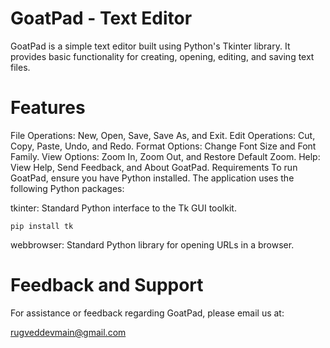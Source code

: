 # GoatPad - Text Editor
GoatPad is a simple text editor built using Python's Tkinter library. It provides basic functionality for creating, opening, editing, and saving text files.

# Features
File Operations: New, Open, Save, Save As, and Exit.
Edit Operations: Cut, Copy, Paste, Undo, and Redo.
Format Options: Change Font Size and Font Family.
View Options: Zoom In, Zoom Out, and Restore Default Zoom.
Help: View Help, Send Feedback, and About GoatPad.
Requirements
To run GoatPad, ensure you have Python installed. The application uses the following Python packages:

tkinter: Standard Python interface to the Tk GUI toolkit.

```
pip install tk
```

webbrowser: Standard Python library for opening URLs in a browser.

# Feedback and Support
For assistance or feedback regarding GoatPad, please email us at:

rugveddevmain@gmail.com
